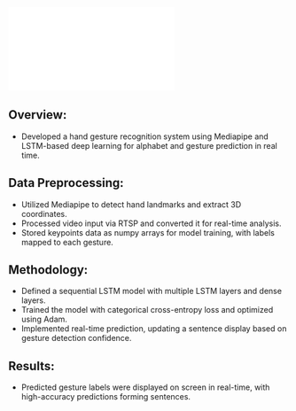 ![Workflow Image](Final.pdf)

## **Overview:**
- Developed a hand gesture recognition system using Mediapipe and LSTM-based deep learning for alphabet and gesture prediction in real time.

## **Data Preprocessing:**
- Utilized Mediapipe to detect hand landmarks and extract 3D coordinates.
- Processed video input via RTSP and converted it for real-time analysis.
- Stored keypoints data as numpy arrays for model training, with labels mapped to each gesture.

## **Methodology:**
- Defined a sequential LSTM model with multiple LSTM layers and dense layers.
- Trained the model with categorical cross-entropy loss and optimized using Adam.
- Implemented real-time prediction, updating a sentence display based on gesture detection confidence.
  
## **Results:**
- Predicted gesture labels were displayed on screen in real-time, with high-accuracy predictions forming sentences.
